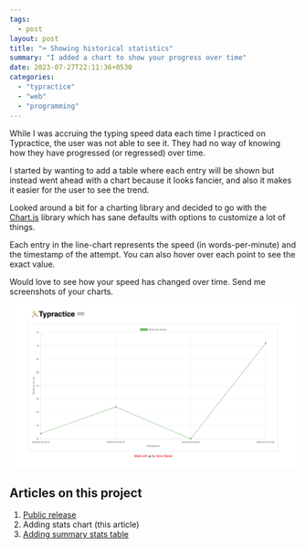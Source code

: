```yaml
---
tags:
  - post
layout: post
title: "⌨️ Showing historical statistics"
summary: "I added a chart to show your progress over time"
date: 2023-07-27T22:11:36+0530
categories:
  - "typractice"
  - "web"
  - "programming"
---
```


While I was accruing the typing speed data each time I practiced on Typractice, the user was not able to see it. They had no way of knowing how they have progressed (or regressed) over time.

I started by wanting to add a table where each entry will be shown but instead went ahead with a chart because it looks fancier, and also it makes it easier for the user to see the trend.

Looked around a bit for a charting library and decided to go with the [Chart.js](https://chartjs.org) library which has sane defaults with options to customize a lot of things.

Each entry in the line-chart represents the speed (in words-per-minute) and the timestamp of the attempt. You can also hover over each point to see the exact value.

Would love to see how your speed has changed over time. Send me screenshots of your charts.

![screenshot of the stats page](../assets/images/posts/project-typractice/stats-chart.png)

## Articles on this project

1. [Public release](./project-typractice)
2. Adding stats chart (this article)
3. [Adding summary stats table](./typractice-paragraph-summaries)
